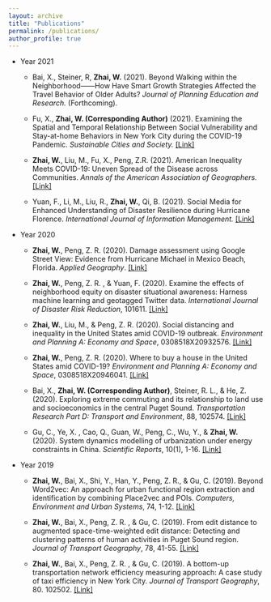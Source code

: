 ```yaml
---
layout: archive
title: "Publications"
permalink: /publications/
author_profile: true
---
```


* Year 2021

  * Bai, X., Steiner, R, **Zhai, W.** (2021). Beyond Walking within the Neighborhood——How Have Smart Growth Strategies Affected the Travel Behavior of Older Adults? *Journal of Planning Education and Research.* (Forthcoming).
  
  * Fu, X., **Zhai, W. (Corresponding Author)** (2021).  Examining the Spatial and Temporal Relationship Between Social Vulnerability and Stay-at-home Behaviors in New York City during the COVID-19 Pandemic. *Sustainable Cities and Society.* [[Link]](https://doi.org/10.1016/j.scs.2021.102757)

  * **Zhai, W.**, Liu, M., Fu, X., Peng, Z.R. (2021). American Inequality Meets COVID-19: Uneven Spread of the Disease across Communities. *Annals of the American Association of Geographers.* [[Link]](https://www.tandfonline.com/doi/abs/10.1080/24694452.2020.1866489?journalCode=raag21)

  * Yuan, F., Li, M., Liu, R., **Zhai, W.**, Qi, B. (2021). Social Media for Enhanced Understanding of Disaster Resilience during Hurricane Florence. *International Journal of Information Management.* [[Link]](https://www.sciencedirect.com/science/article/pii/S0268401220314882?dgcid=coauthor)


* Year 2020

  * **Zhai, W.**, Peng, Z. R. (2020). Damage assessment using Google Street View: Evidence from Hurricane Michael in Mexico Beach, Florida. *Applied Geography*. [[Link]](https://doi.org/10.1016/j.apgeog.2020.102252)

  * **Zhai, W.**, Peng, Z. R. , & Yuan, F. (2020). Examine the effects of neighborhood equity on disaster situational awareness: Harness machine learning and geotagged Twitter data. *International Journal of Disaster Risk Reduction*, 101611. [[Link]](https://doi.org/10.1016/j.ijdrr.2020.101611)

  * **Zhai, W.**, Liu, M., & Peng, Z. R. (2020). Social distancing and inequality in the United States amid COVID-19 outbreak. *Environment and Planning A: Economy and Space*, 0308518X20932576. [[Link]](https://journals.sagepub.com/doi/10.1177/0308518X20932576 )

  * **Zhai, W.**, Peng, Z. R. (2020). Where to buy a house in the United States amid COVID-19? *Environment and Planning A: Economy and Space*, 0308518X20946041. [[Link]](https://journals.sagepub.com/doi/10.1177/0308518X20946041) 

  * Bai, X., **Zhai, W. (Corresponding Author)**, Steiner, R. L., & He, Z. (2020). Exploring extreme commuting and its relationship to land use and socioeconomics in the central Puget Sound. *Transportation Research Part D: Transport and Environment*, 88, 102574. [[Link]](https://doi.org/10.1016/j.trd.2020.102574)

  * Gu, C., Ye, X. , Cao, Q., Guan, W., Peng, C., Wu, Y., & **Zhai, W.** (2020). System dynamics modelling of urbanization under energy constraints in China. *Scientific Reports*, 10(1), 1-16. [[Link]](https://doi.org/10.1038/s41598-020-66125-3)


* Year 2019

  * **Zhai, W.**, Bai, X., Shi, Y., Han, Y., Peng, Z. R., & Gu, C. (2019). Beyond Word2vec: An approach for urban functional region extraction and identification by combining Place2vec and POIs. *Computers, Environment and Urban Systems*, 74, 1-12. [[Link]](https://doi.org/10.1016/j.compenvurbsys.2018.11.008)

  * **Zhai, W.**, Bai, X., Peng, Z. R. , & Gu, C. (2019). From edit distance to augmented space-time-weighted edit distance: Detecting and clustering patterns of human activities in Puget Sound region. *Journal of Transport Geography*, 78, 41-55. [[Link]](https://doi.org/10.1016/j.jtrangeo.2019.05.003)

  * **Zhai, W.**, Bai, X., Peng, Z. R. , & Gu, C. (2019). A bottom-up transportation network efficiency measuring approach: A case study of taxi efficiency in New York City. *Journal of Transport Geography*, 80. 102502. [[Link]](https://doi.org/10.1016/j.jtrangeo.2019.102502)
